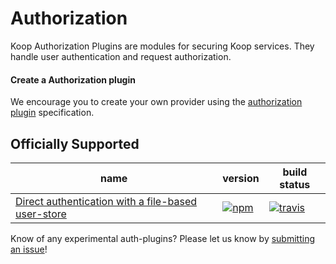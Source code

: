 # Authorization

Koop Authorization Plugins are modules for securing Koop services. They handle user authentication and request authorization.

#### Create a Authorization plugin
We encourage you to create your own provider using the [authorization plugin](../specs/authorization.md) specification.


## Officially Supported

| name | version | build status |
| --- | --- | --- |
| [Direct authentication with a file-based user-store](https://github.com/koopjs/koop-auth-direct-file) | [![npm](https://img.shields.io/npm/v/@koopjs/auth-direct-file.svg?style=flat-square)](https://www.npmjs.com/package/@koopjs/auth-direct-file) | [![travis](https://img.shields.io/travis/koopjs/koop-auth-direct-file/master.svg?style=flat-square)](https://travis-ci.org/koopjs/koop-auth-direct-file) |

Know of any experimental auth-plugins? Please let us know by [submitting an issue](https://github.com/koopjs/koop/issues/new)!
